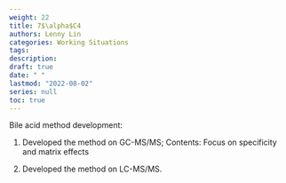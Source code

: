 ```yaml
---
weight: 22
title: 7$\alpha$C4
authors: Lenny Lin
categories: Working Situations
tags: 
description: 
draft: true
date: " "
lastmod: "2022-08-02"
series: null
toc: true
---
```




Bile acid method development:
1)	Developed the method on GC-MS/MS;
Contents:
Focus on specificity and matrix effects

2)	Developed the method on LC-MS/MS.

